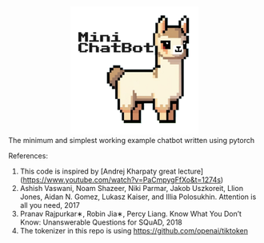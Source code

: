 <div style="text-align:center;">
<img src="https://github.com/kikirizki/miniChatbot/blob/main/minichatbot_icon.png" width="256px" height="256px">
</div>
The minimum and simplest working example chatbot written using pytorch

References:
1. This code is inspired by [Andrej Kharpaty great lecture] (https://www.youtube.com/watch?v=PaCmpygFfXo&t=1274s)
2. Ashish Vaswani, Noam Shazeer, Niki Parmar, Jakob Uszkoreit, Llion Jones, Aidan N. Gomez, Lukasz Kaiser,
and Illia Polosukhin. Attention is all you need, 2017
3. Pranav Rajpurkar∗, Robin Jia∗, Percy Liang. Know What You Don’t Know: Unanswerable Questions for SQuAD, 2018
4. The tokenizer in this repo is using https://github.com/openai/tiktoken
